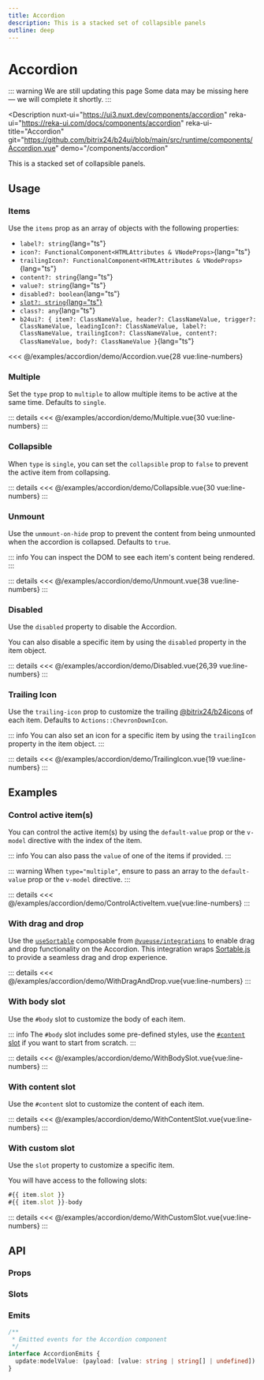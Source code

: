 ```yaml
---
title: Accordion
description: This is a stacked set of collapsible panels
outline: deep
---
```

<script setup>
import AccordionExample from '/examples/accordion/Accordion.vue';
import MultipleExample from '/examples/accordion/Multiple.vue';
import CollapsibleExample from '/examples/accordion/Collapsible.vue';
import UnmountExample from '/examples/accordion/Unmount.vue';
import DisabledExample from '/examples/accordion/Disabled.vue';
import TrailingIconExample from '/examples/accordion/TrailingIcon.vue';
import ControlActiveItemExample from '/examples/accordion/ControlActiveItem.vue';
import WithDragAndDropExample from '/examples/accordion/WithDragAndDrop.vue';
import WithBodySlotExample from '/examples/accordion/WithBodySlot.vue';
import WithContentSlotExample from '/examples/accordion/WithContentSlot.vue';
import WithCustomSlotExample from '/examples/accordion/WithCustomSlot.vue';
</script>
# Accordion

::: warning We are still updating this page
Some data may be missing here — we will complete it shortly.
:::

<Description
  nuxt-ui="https://ui3.nuxt.dev/components/accordion"
  reka-ui="https://reka-ui.com/docs/components/accordion"
  reka-ui-title="Accordion"
  git="https://github.com/bitrix24/b24ui/blob/main/src/runtime/components/Accordion.vue"
  demo="/components/accordion"
>
This is a stacked set of collapsible panels.
</Description>

## Usage

### Items

Use the `items` prop as an array of objects with the following properties:

- `label?: string`{lang="ts"}
- `icon?: FunctionalComponent<HTMLAttributes & VNodeProps>`{lang="ts"}
- `trailingIcon?: FunctionalComponent<HTMLAttributes & VNodeProps>`{lang="ts"}
- `content?: string`{lang="ts"}
- `value?: string`{lang="ts"}
- `disabled?: boolean`{lang="ts"}
- [`slot?: string`{lang="ts"}](#with-custom-slot)
- `class?: any`{lang="ts"}
- `b24ui?: { item?: ClassNameValue, header?: ClassNameValue, trigger?: ClassNameValue, leadingIcon?: ClassNameValue, label?: ClassNameValue, trailingIcon?: ClassNameValue, content?: ClassNameValue, body?: ClassNameValue }`{lang="ts"}

<div class="lg:min-h-[160px]">
  <ClientOnly>
    <AccordionExample />
  </ClientOnly>
</div>

<<< @/examples/accordion/demo/Accordion.vue{28 vue:line-numbers}

### Multiple

Set the `type` prop to `multiple` to allow multiple items to be active at the same time. Defaults to `single`.

<div class="lg:min-h-[160px]">
  <ClientOnly>
    <MultipleExample />
  </ClientOnly>
</div>

::: details
<<< @/examples/accordion/demo/Multiple.vue{30 vue:line-numbers}
:::

### Collapsible

When `type` is `single`, you can set the `collapsible` prop to `false` to prevent the active item from collapsing.

<div class="lg:min-h-[160px]">
  <ClientOnly>
    <CollapsibleExample />
  </ClientOnly>
</div>

::: details
<<< @/examples/accordion/demo/Collapsible.vue{30 vue:line-numbers}
:::

### Unmount

Use the `unmount-on-hide` prop to prevent the content from being unmounted when the accordion is collapsed. Defaults to `true`.

::: info
You can inspect the DOM to see each item's content being rendered.
:::

<div class="lg:min-h-[275px]">
  <ClientOnly>
    <UnmountExample />
  </ClientOnly>
</div>

::: details
<<< @/examples/accordion/demo/Unmount.vue{38 vue:line-numbers}
:::

### Disabled

Use the `disabled` property to disable the Accordion.

You can also disable a specific item by using the `disabled` property in the item object.

<div class="lg:min-h-[275px]">
  <ClientOnly>
    <DisabledExample />
  </ClientOnly>
</div>

::: details
<<< @/examples/accordion/demo/Disabled.vue{26,39 vue:line-numbers}
:::

### Trailing Icon

Use the `trailing-icon` prop to customize the trailing [@bitrix24/b24icons](https://bitrix24.github.io/b24icons/guide/icons.html) of each item. Defaults to `Actions::ChevronDownIcon`.

::: info
You can also set an icon for a specific item by using the `trailingIcon` property in the item object.
:::

<div class="lg:min-h-[160px]">
  <ClientOnly>
    <TrailingIconExample />
  </ClientOnly>
</div>

::: details
<<< @/examples/accordion/demo/TrailingIcon.vue{19 vue:line-numbers}
:::

## Examples

### Control active item(s)

You can control the active item(s) by using the `default-value` prop or the `v-model` directive with the index of the item.

::: info
You can also pass the `value` of one of the items if provided.
:::

::: warning
When `type="multiple"`, ensure to pass an array to the `default-value` prop or the `v-model` directive.
:::

<div class="lg:min-h-[260px]">
  <ClientOnly>
    <ControlActiveItemExample />
  </ClientOnly>
</div>

::: details
<<< @/examples/accordion/demo/ControlActiveItem.vue{vue:line-numbers}
:::

### With drag and drop

Use the [`useSortable`](https://vueuse.org/integrations/useSortable/) composable from [`@vueuse/integrations`](https://vueuse.org/integrations/README.html) to enable drag and drop functionality on the Accordion. This integration wraps [Sortable.js](https://sortablejs.github.io/Sortable/) to provide a seamless drag and drop experience.

<div class="lg:min-h-[160px]">
  <ClientOnly>
    <WithDragAndDropExample />
  </ClientOnly>
</div>

::: details
<<< @/examples/accordion/demo/WithDragAndDrop.vue{vue:line-numbers}
:::

### With body slot

Use the `#body` slot to customize the body of each item.

::: info
The `#body` slot includes some pre-defined styles, use the [`#content` slot](#with-content-slot) if you want to start from scratch.
:::

<div class="lg:min-h-[160px]">
  <ClientOnly>
    <WithBodySlotExample />
  </ClientOnly>
</div>

::: details
<<< @/examples/accordion/demo/WithBodySlot.vue{vue:line-numbers}
:::

### With content slot

Use the `#content` slot to customize the content of each item.

<div class="lg:min-h-[160px]">
  <ClientOnly>
    <WithContentSlotExample />
  </ClientOnly>
</div>

::: details
<<< @/examples/accordion/demo/WithContentSlot.vue{vue:line-numbers}
:::

### With custom slot

Use the `slot` property to customize a specific item.

You will have access to the following slots:

```ts
#{{ item.slot }}
#{{ item.slot }}-body
```

<div class="lg:min-h-[160px]">
  <ClientOnly>
    <WithCustomSlotExample />
  </ClientOnly>
</div>

::: details
<<< @/examples/accordion/demo/WithCustomSlot.vue{vue:line-numbers}
:::

## API

### Props

<ComponentProps component="Accordion" />

### Slots

<ComponentSlots component="Accordion" />

### Emits

```ts
/**
 * Emitted events for the Accordion component
 */
interface AccordionEmits {
  update:modelValue: (payload: [value: string | string[] | undefined]) => void;
}
```
